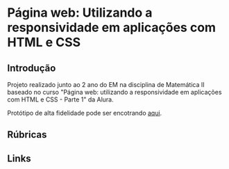 
# Página web: Utilizando a responsividade em aplicações com HTML e CSS

## Introdução

Projeto realizado junto ao 2 ano do EM na disciplina de Matemática II baseado no curso "Página web: utilizando a responsividade em aplicações com HTML e CSS - Parte 1" da Alura. 

Protótipo de alta fidelidade pode ser encotrando [aqui]([https://](https://www.figma.com/community/file/1349471036706928943)).

## Rúbricas



## Links

